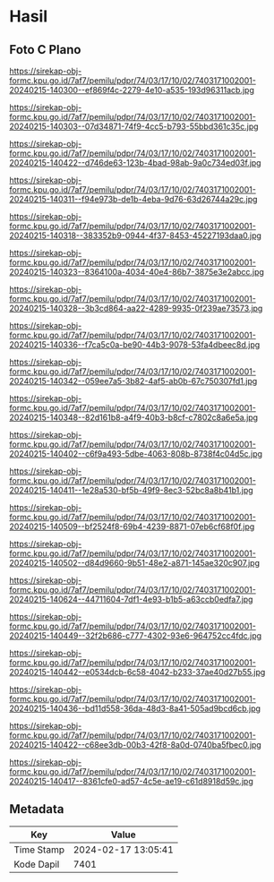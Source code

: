 # Hasil

## Foto C Plano

https://sirekap-obj-formc.kpu.go.id/7af7/pemilu/pdpr/74/03/17/10/02/7403171002001-20240215-140300--ef869f4c-2279-4e10-a535-193d96311acb.jpg

https://sirekap-obj-formc.kpu.go.id/7af7/pemilu/pdpr/74/03/17/10/02/7403171002001-20240215-140303--07d34871-74f9-4cc5-b793-55bbd361c35c.jpg

https://sirekap-obj-formc.kpu.go.id/7af7/pemilu/pdpr/74/03/17/10/02/7403171002001-20240215-140422--d746de63-123b-4bad-98ab-9a0c734ed03f.jpg

https://sirekap-obj-formc.kpu.go.id/7af7/pemilu/pdpr/74/03/17/10/02/7403171002001-20240215-140311--f94e973b-de1b-4eba-9d76-63d26744a29c.jpg

https://sirekap-obj-formc.kpu.go.id/7af7/pemilu/pdpr/74/03/17/10/02/7403171002001-20240215-140318--383352b9-0944-4f37-8453-45227193daa0.jpg

https://sirekap-obj-formc.kpu.go.id/7af7/pemilu/pdpr/74/03/17/10/02/7403171002001-20240215-140323--8364100a-4034-40e4-86b7-3875e3e2abcc.jpg

https://sirekap-obj-formc.kpu.go.id/7af7/pemilu/pdpr/74/03/17/10/02/7403171002001-20240215-140328--3b3cd864-aa22-4289-9935-0f239ae73573.jpg

https://sirekap-obj-formc.kpu.go.id/7af7/pemilu/pdpr/74/03/17/10/02/7403171002001-20240215-140336--f7ca5c0a-be90-44b3-9078-53fa4dbeec8d.jpg

https://sirekap-obj-formc.kpu.go.id/7af7/pemilu/pdpr/74/03/17/10/02/7403171002001-20240215-140342--059ee7a5-3b82-4af5-ab0b-67c750307fd1.jpg

https://sirekap-obj-formc.kpu.go.id/7af7/pemilu/pdpr/74/03/17/10/02/7403171002001-20240215-140348--82d161b8-a4f9-40b3-b8cf-c7802c8a6e5a.jpg

https://sirekap-obj-formc.kpu.go.id/7af7/pemilu/pdpr/74/03/17/10/02/7403171002001-20240215-140402--c6f9a493-5dbe-4063-808b-8738f4c04d5c.jpg

https://sirekap-obj-formc.kpu.go.id/7af7/pemilu/pdpr/74/03/17/10/02/7403171002001-20240215-140411--1e28a530-bf5b-49f9-8ec3-52bc8a8b41b1.jpg

https://sirekap-obj-formc.kpu.go.id/7af7/pemilu/pdpr/74/03/17/10/02/7403171002001-20240215-140509--bf2524f8-69b4-4239-8871-07eb6cf68f0f.jpg

https://sirekap-obj-formc.kpu.go.id/7af7/pemilu/pdpr/74/03/17/10/02/7403171002001-20240215-140502--d84d9660-9b51-48e2-a871-145ae320c907.jpg

https://sirekap-obj-formc.kpu.go.id/7af7/pemilu/pdpr/74/03/17/10/02/7403171002001-20240215-140624--44711604-7df1-4e93-b1b5-a63ccb0edfa7.jpg

https://sirekap-obj-formc.kpu.go.id/7af7/pemilu/pdpr/74/03/17/10/02/7403171002001-20240215-140449--32f2b686-c777-4302-93e6-964752cc4fdc.jpg

https://sirekap-obj-formc.kpu.go.id/7af7/pemilu/pdpr/74/03/17/10/02/7403171002001-20240215-140442--e0534dcb-6c58-4042-b233-37ae40d27b55.jpg

https://sirekap-obj-formc.kpu.go.id/7af7/pemilu/pdpr/74/03/17/10/02/7403171002001-20240215-140436--bd11d558-36da-48d3-8a41-505ad9bcd6cb.jpg

https://sirekap-obj-formc.kpu.go.id/7af7/pemilu/pdpr/74/03/17/10/02/7403171002001-20240215-140422--c68ee3db-00b3-42f8-8a0d-0740ba5fbec0.jpg

https://sirekap-obj-formc.kpu.go.id/7af7/pemilu/pdpr/74/03/17/10/02/7403171002001-20240215-140417--8361cfe0-ad57-4c5e-ae19-c61d8918d59c.jpg


## Metadata

| Key        | Value               |
| ---------- | ------------------- |
| Time Stamp | 2024-02-17 13:05:41 |
| Kode Dapil | 7401                |



